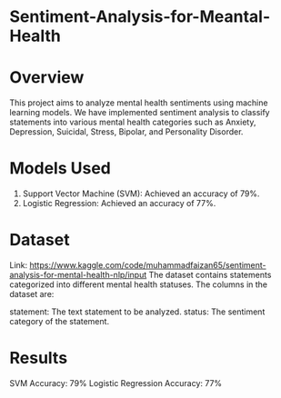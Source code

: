 # Sentiment-Analysis-for-Meantal-Health
# Overview
This project aims to analyze mental health sentiments using machine learning models. We have implemented sentiment analysis to classify statements into various mental health categories such as Anxiety, Depression, Suicidal, Stress, Bipolar, and Personality Disorder.
# Models Used
1. Support Vector Machine (SVM): Achieved an accuracy of 79%.
2. Logistic Regression: Achieved an accuracy of 77%.
# Dataset
Link: https://www.kaggle.com/code/muhammadfaizan65/sentiment-analysis-for-mental-health-nlp/input
The dataset contains statements categorized into different mental health statuses. The columns in the dataset are:

statement: The text statement to be analyzed.
status: The sentiment category of the statement.
# Results
SVM Accuracy: 79%
Logistic Regression Accuracy: 77%
